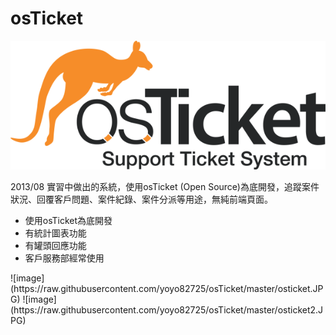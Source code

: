 # osTicket
![image](https://raw.githubusercontent.com/yoyo82725/osTicket/master/osticket-supsys-sm.png)

<p>2013/08 實習中做出的系統，使用osTicket (Open Source)為底開發，追蹤案件狀況、回覆客戶問題、案件紀錄、案件分派等用途，無純前端頁面。</p>
<ul>
<li>使用osTicket為底開發</li>
<li>有統計圖表功能</li>
<li>有罐頭回應功能</li>
<li>客戶服務部經常使用</li>
</ul>
![image](https://raw.githubusercontent.com/yoyo82725/osTicket/master/osticket.JPG)
![image](https://raw.githubusercontent.com/yoyo82725/osTicket/master/osticket2.JPG)
